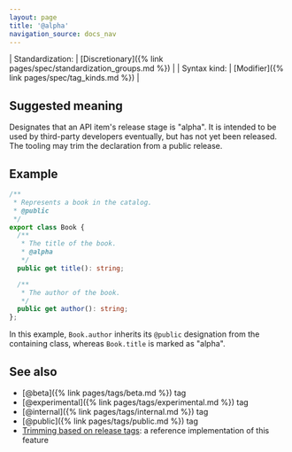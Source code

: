 ```yaml
---
layout: page
title: '@alpha'
navigation_source: docs_nav
---
```


| Standardization: | [Discretionary]({% link pages/spec/standardization_groups.md %}) |
| Syntax kind: | [Modifier]({% link pages/spec/tag_kinds.md %}) |


## Suggested meaning

Designates that an API item's release stage is "alpha". It is intended to be used by
third-party developers eventually, but has not yet been released.  The tooling may trim the declaration from
a public release.


## Example

```ts
/**
 * Represents a book in the catalog.
 * @public
 */
export class Book {
  /**
   * The title of the book.
   * @alpha
   */
  public get title(): string;

  /**
   * The author of the book.
   */
  public get author(): string;
};
```

In this example, `Book.author` inherits its `@public` designation from the containing class,
whereas `Book.title` is marked as "alpha".


## See also

- [@beta]({% link pages/tags/beta.md %}) tag
- [@experimental]({% link pages/tags/experimental.md %}) tag
- [@internal]({% link pages/tags/internal.md %}) tag
- [@public]({% link pages/tags/public.md %}) tag
- [Trimming based on release tags](https://api-extractor.com/pages/setup/configure_rollup/#trimming-based-on-release-tags):
  a reference implementation of this feature
